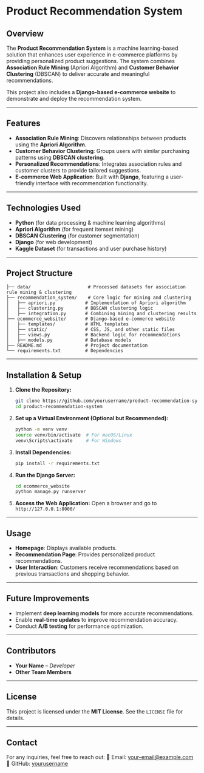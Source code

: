 # Product Recommendation System

## Overview
The **Product Recommendation System** is a machine learning-based solution that enhances user experience in e-commerce platforms by providing personalized product suggestions. The system combines **Association Rule Mining** (Apriori Algorithm) and **Customer Behavior Clustering** (DBSCAN) to deliver accurate and meaningful recommendations.

This project also includes a **Django-based e-commerce website** to demonstrate and deploy the recommendation system.

---
## Features
- **Association Rule Mining**: Discovers relationships between products using the **Apriori Algorithm**.
- **Customer Behavior Clustering**: Groups users with similar purchasing patterns using **DBSCAN clustering**.
- **Personalized Recommendations**: Integrates association rules and customer clusters to provide tailored suggestions.
- **E-commerce Web Application**: Built with **Django**, featuring a user-friendly interface with recommendation functionality.

---
## Technologies Used
- **Python** (for data processing & machine learning algorithms)
- **Apriori Algorithm** (for frequent itemset mining)
- **DBSCAN Clustering** (for customer segmentation)
- **Django** (for web development)
- **Kaggle Dataset** (for transactions and user purchase history)

---
## Project Structure
```
├── data/                     # Processed datasets for association rule mining & clustering
├── recommendation_system/    # Core logic for mining and clustering
│   ├── apriori.py           # Implementation of Apriori algorithm
│   ├── clustering.py        # DBSCAN clustering logic
│   ├── integration.py       # Combining mining and clustering results
├── ecommerce_website/       # Django-based e-commerce website
│   ├── templates/           # HTML templates
│   ├── static/              # CSS, JS, and other static files
│   ├── views.py             # Backend logic for recommendations
│   ├── models.py            # Database models
├── README.md                # Project documentation
└── requirements.txt         # Dependencies
```

---
## Installation & Setup
1. **Clone the Repository:**
   ```sh
   git clone https://github.com/yourusername/product-recommendation-system.git
   cd product-recommendation-system
   ```

2. **Set up a Virtual Environment (Optional but Recommended):**
   ```sh
   python -m venv venv
   source venv/bin/activate  # For macOS/Linux
   venv\Scripts\activate     # For Windows
   ```

3. **Install Dependencies:**
   ```sh
   pip install -r requirements.txt
   ```

4. **Run the Django Server:**
   ```sh
   cd ecommerce_website
   python manage.py runserver
   ```

5. **Access the Web Application:**
   Open a browser and go to `http://127.0.0.1:8000/`

---
## Usage
- **Homepage**: Displays available products.
- **Recommendation Page**: Provides personalized product recommendations.
- **User Interaction**: Customers receive recommendations based on previous transactions and shopping behavior.

---
## Future Improvements
- Implement **deep learning models** for more accurate recommendations.
- Enable **real-time updates** to improve recommendation accuracy.
- Conduct **A/B testing** for performance optimization.

---
## Contributors
- **Your Name** – *Developer*
- **Other Team Members**

---
## License
This project is licensed under the **MIT License**. See the `LICENSE` file for details.

---
## Contact
For any inquiries, feel free to reach out:
📧 Email: your-email@example.com  
🔗 GitHub: [yourusername](https://github.com/yourusername)
